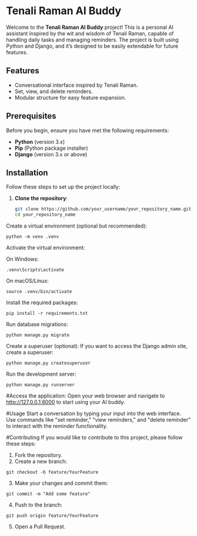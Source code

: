 # Tenali Raman AI Buddy

Welcome to the **Tenali Raman AI Buddy** project! This is a personal AI assistant inspired by the wit and wisdom of Tenali Raman, capable of handling daily tasks and managing reminders. The project is built using Python and Django, and it’s designed to be easily extendable for future features.

## Features

- Conversational interface inspired by Tenali Raman.
- Set, view, and delete reminders.
- Modular structure for easy feature expansion.

## Prerequisites

Before you begin, ensure you have met the following requirements:

- **Python** (version 3.x)
- **Pip** (Python package installer)
- **Django** (version 3.x or above)

## Installation

Follow these steps to set up the project locally:

1. **Clone the repository**:
   ```bash
   git clone https://github.com/your_username/your_repository_name.git
   cd your_repository_name

Create a virtual environment (optional but recommended):
~~~
python -m venv .venv
~~~

Activate the virtual environment:

On Windows:
~~~
.venv\Scripts\activate
~~~
On macOS/Linux:
~~~
source .venv/bin/activate
~~~


Install the required packages:

~~~
pip install -r requirements.txt
~~~

Run database migrations:
~~~
python manage.py migrate
~~~

Create a superuser (optional): If you want to access the Django admin site, create a superuser:
~~~
python manage.py createsuperuser
~~~

Run the development server:
~~~
python manage.py runserver
~~~


#Access the application: Open your web browser and navigate to http://127.0.0.1:8000 to start using your AI buddy.

#Usage
Start a conversation by typing your input into the web interface.
Use commands like "set reminder," "view reminders," and "delete reminder" to interact with the reminder functionality.

#Contributing
If you would like to contribute to this project, please follow these steps:

1. Fork the repository.
2. Create a new branch:
~~~
git checkout -b feature/YourFeature
~~~
3. Make your changes and commit them:
~~~
git commit -m "Add some feature"
~~~
4. Push to the branch:
~~~
git push origin feature/YourFeature
~~~
5. Open a Pull Request.


